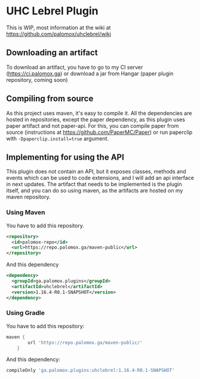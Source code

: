 # UHC Lebrel Plugin
This is WIP, most information at the wiki at https://github.com/palomox/uhclebrel/wiki
## Downloading an artifact
To download an artifact, you have to go to my CI server (https://ci.palomox.ga) or download a jar from Hangar (paper plugin repository, coming soon)
## Compiling from source
As this project uses maven, it's easy to compile it. All the dependencies are hosted in repositories, except the paper dependency, as this plugin uses paper artifact and not paper-api. For this, you can compile paper from source (instructions at https://github.com/PaperMC/Paper) or run paperclip with `-Dpaperclip.install=true` argument.
## Implementing for using the API
This plugin does not contain an API, but it exposes classes, methods and events which can be used to code extensions, and I will add an api interface in next updates. 
The artifact that needs to be implemented is the plugin itself, and you can do so using maven, as the artifacts are hosted on my maven repository.
### Using Maven
You have to add this repository.
```xml
<repository>
  <id>palomox-repo</id>
  <url>https://repo.palomox.ga/maven-public</url>
</repository>
```
And this dependency
```xml
<dependency>
  <groupId>ga.palomox.plugins</groupId>
  <artifactId>uhclebrel</artifactId>
  <version>1.16.4-R0.1-SNAPSHOT</version>
</dependency>
```
### Using Gradle
You have to add this repository:
```groovy
maven {
        url 'https://repo.palomox.ga/maven-public/'
    }
```
And this dependency:
```groovy
compileOnly 'ga.palomox.plugins:uhclebrel:1.16.4-R0.1-SNAPSHOT'
```
